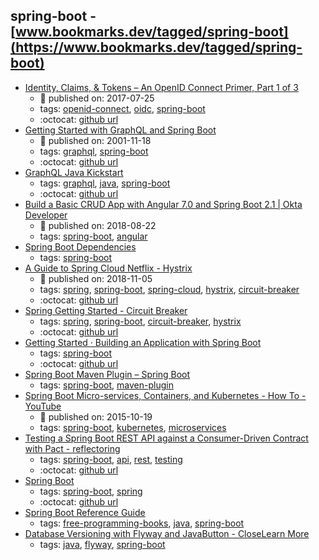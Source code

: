 spring-boot - [www.bookmarks.dev/tagged/spring-boot](https://www.bookmarks.dev/tagged/spring-boot) 
---
* [Identity, Claims, & Tokens – An OpenID Connect Primer, Part 1 of 3](https://developer.okta.com/blog/2017/07/25/oidc-primer-part-1)
    * :calendar: published on: 2017-07-25
    * tags: [openid-connect](../tags/openid-connect.md), [oidc](../tags/oidc.md), [spring-boot](../tags/spring-boot.md)
    * :octocat: [github url](https://github.com/oktadeveloper/okta-oidc-flows-example)
* [Getting Started with GraphQL and Spring Boot](https://www.baeldung.com/spring-graphql)
    * :calendar: published on: 2001-11-18
    * tags: [graphql](../tags/graphql.md), [spring-boot](../tags/spring-boot.md)
    * :octocat: [github url](https://github.com/eugenp/tutorials/tree/master/spring-boot)
* [GraphQL Java Kickstart](https://www.graphql-java-kickstart.com/)
    * tags: [graphql](../tags/graphql.md), [java](../tags/java.md), [spring-boot](../tags/spring-boot.md)
    * :octocat: [github url](https://github.com/graphql-java-kickstart)
* [Build a Basic CRUD App with Angular 7.0 and Spring Boot 2.1 | Okta Developer](https://developer.okta.com/blog/2018/08/22/basic-crud-angular-7-and-spring-boot-2)
    * :calendar: published on: 2018-08-22
    * tags: [spring-boot](../tags/spring-boot.md), [angular](../tags/angular.md)
* [Spring Boot Dependencies](https://github.com/spring-projects/spring-boot/blob/master/spring-boot-project/spring-boot-dependencies/pom.xml)
    * tags: [spring-boot](../tags/spring-boot.md)
* [A Guide to Spring Cloud Netflix - Hystrix](https://www.baeldung.com/spring-cloud-netflix-hystrix)
    * :calendar: published on: 2018-11-05
    * tags: [spring](../tags/spring.md), [spring-boot](../tags/spring-boot.md), [spring-cloud](../tags/spring-cloud.md), [hystrix](../tags/hystrix.md), [circuit-breaker](../tags/circuit-breaker.md)
    * :octocat: [github url](https://github.com/eugenp/tutorials/tree/master/spring-cloud/spring-cloud-hystrix)
* [Spring Getting Started - Circuit Breaker](https://spring.io/guides/gs/circuit-breaker/)
    * tags: [spring](../tags/spring.md), [spring-boot](../tags/spring-boot.md), [circuit-breaker](../tags/circuit-breaker.md), [hystrix](../tags/hystrix.md)
    * :octocat: [github url](https://github.com/spring-guides/gs-circuit-breaker)
* [Getting Started · Building an Application with Spring Boot](https://spring.io/guides/gs/spring-boot/)
    * tags: [spring-boot](../tags/spring-boot.md)
    * :octocat: [github url](https://github.com/spring-guides/gs-spring-boot.git)
* [Spring Boot Maven Plugin – Spring Boot](https://docs.spring.io/spring-boot/docs/current/maven-plugin/)
    * tags: [spring-boot](../tags/spring-boot.md), [maven-plugin](../tags/maven-plugin.md)
* [Spring Boot Micro-services, Containers, and Kubernetes - How To - YouTube](https://www.youtube.com/watch?v=Bcs-inRnLDc)
    * :calendar: published on: 2015-10-19
    * tags: [spring-boot](../tags/spring-boot.md), [kubernetes](../tags/kubernetes.md), [microservices](../tags/microservices.md)
* [Testing a Spring Boot REST API against a Consumer-Driven Contract with Pact - reflectoring](https://reflectoring.io/consumer-driven-contract-provider-pact-spring/)
    * tags: [spring-boot](../tags/spring-boot.md), [api](../tags/api.md), [rest](../tags/rest.md), [testing](../tags/testing.md)
    * :octocat: [github url](https://github.com/thombergs/code-examples/tree/master/pact/pact-spring-provider)
* [Spring Boot](http://spring.io/projects/spring-boot)
    * tags: [spring-boot](../tags/spring-boot.md), [spring](../tags/spring.md)
    * :octocat: [github url](https://github.com/spring-projects/spring-boot)
* [Spring Boot Reference Guide](http://docs.spring.io/spring-boot/docs/current/reference/html/)
    * tags: [free-programming-books](../tags/free-programming-books.md), [java](../tags/java.md), [spring-boot](../tags/spring-boot.md)
* [Database Versioning with Flyway and JavaButton - CloseLearn More](https://auth0.com/blog/incrementally-changing-your-database-with-java-and-flyway/)
    * tags: [java](../tags/java.md), [flyway](../tags/flyway.md), [spring-boot](../tags/spring-boot.md)
